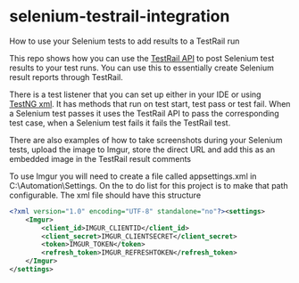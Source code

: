 # selenium-testrail-integration
How to use your Selenium tests to add results to a TestRail run

This repo shows how you can use the [TestRail API](http://docs.gurock.com/testrail-api2/start) to post Selenium test results to your test runs. You can use this to essentially create Selenium result reports through TestRail.

There is a test listener that you can set up either in your IDE or using [TestNG xml](http://testng.org/doc/documentation-main.html#testng-xml). It has methods that run on test start, test pass or test fail. When a Selenium test passes it uses the TestRail API to pass the corresponding test case, when a Selenium test fails it fails the TestRail test.

There are also examples of how to take screenshots during your Selenium tests, upload the image to Imgur, store the direct URL and add this as an embedded image in the TestRail result comments

To use Imgur you will need to create a file called appsettings.xml in C:\Automation\Settings. On the to do list for this project is to make that path configurable. The xml file should have this structure

```xml
<?xml version="1.0" encoding="UTF-8" standalone="no"?><settings>
	<Imgur>
		<client_id>IMGUR_CLIENTID</client_id>
		<client_secret>IMGUR_CLIENTSECRET</client_secret>
		<token>IMGUR_TOKEN</token>
		<refresh_token>IMGUR_REFRESHTOKEN</refresh_token>
	</Imgur>		
</settings>
```